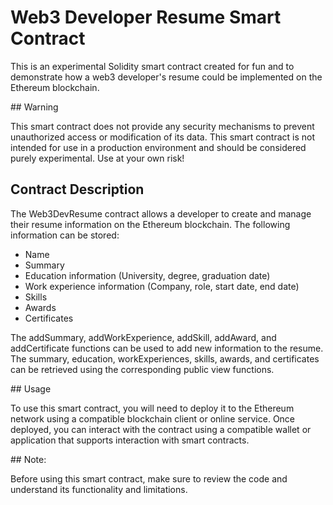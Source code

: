 # Web3 Developer Resume Smart Contract

This is an experimental Solidity smart contract created for fun and to demonstrate how a web3 developer's resume could be implemented on the Ethereum blockchain.

## Warning

This smart contract does not provide any security mechanisms to prevent unauthorized access or modification of its data.
This smart contract is not intended for use in a production environment and should be considered purely experimental. Use at your own risk!

## Contract Description

The Web3DevResume contract allows a developer to create and manage their resume information on the Ethereum blockchain. The following information can be stored:

- Name
- Summary
- Education information (University, degree, graduation date)
- Work experience information (Company, role, start date, end date)
- Skills
- Awards
- Certificates

The addSummary, addWorkExperience, addSkill, addAward, and addCertificate functions can be used to add new information to the resume.
The summary, education, workExperiences, skills, awards, and certificates can be retrieved using the corresponding public view functions.

## Usage

To use this smart contract, you will need to deploy it to the Ethereum network using a compatible blockchain client or online service. Once deployed, you can interact with the contract using a compatible wallet or application that supports interaction with smart contracts.

## Note:

Before using this smart contract, make sure to review the code and understand its functionality and limitations.
